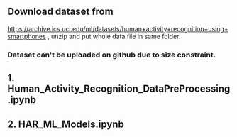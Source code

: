 ## Download dataset from
https://archive.ics.uci.edu/ml/datasets/human+activity+recognition+using+smartphones , unzip and put whole data file in same folder.
### Dataset can't be uploaded on github due to size constraint.

## 1. Human_Activity_Recognition_DataPreProcessing.ipynb
## 2. HAR_ML_Models.ipynb

